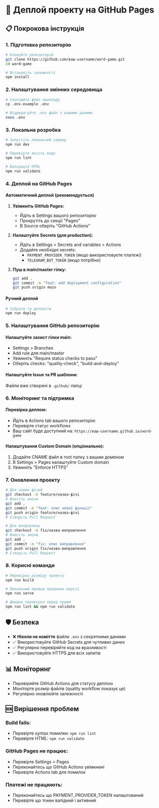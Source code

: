 # 🚀 Деплой проекту на GitHub Pages

## 📋 Покрокова інструкція

### 1. Підготовка репозиторію

```bash
# Клонуйте репозиторій
git clone https://github.com/ваш-username/word-game.git
cd word-game

# Встановіть залежності
npm install
```

### 2. Налаштування змінних середовища

```bash
# Скопіюйте файл прикладу
cp .env.example .env

# Відредагуйте .env файл з вашими даними
nano .env
```

### 3. Локальна розробка

```bash
# Запустіть локальний сервер
npm run dev

# Перевірте якість коду
npm run lint

# Валідація HTML
npm run validate
```

### 4. Деплой на GitHub Pages

#### Автоматичний деплой (рекомендується)

1. **Увімкніть GitHub Pages:**
   - Йдіть в Settings вашого репозиторію
   - Прокрутіть до секції "Pages"
   - В Source оберіть "GitHub Actions"

2. **Налаштуйте Secrets (для production):**
   - Йдіть в Settings > Secrets and variables > Actions
   - Додайте необхідні secrets:
     - `PAYMENT_PROVIDER_TOKEN` (якщо використовуєте платежі)
     - `TELEGRAM_BOT_TOKEN` (якщо потрібно)

3. **Пуш в main/master гілку:**
   ```bash
   git add .
   git commit -m "feat: add deployment configuration"
   git push origin main
   ```

#### Ручний деплой

```bash
# Зібрати та деплоїти
npm run deploy
```

### 5. Налаштування GitHub репозиторію

#### Налаштуйте захист гілки main:
- Settings > Branches
- Add rule для main/master
- Увімкніть "Require status checks to pass"
- Оберіть checks: "quality-check", "build-and-deploy"

#### Налаштуйте Issue та PR шаблони:
Файли вже створені в `.github/` папці

### 6. Моніторинг та підтримка

#### Перевірка деплою:
- Йдіть в Actions tab вашого репозиторію
- Перевірте статус workflows
- Ваш сайт буде доступний на: `https://ваш-username.github.io/word-game`

#### Налаштування Custom Domain (опціонально):
1. Додайте CNAME файл в root папку з вашим доменом
2. В Settings > Pages налаштуйте Custom domain
3. Увімкніть "Enforce HTTPS"

### 7. Оновлення проекту

```bash
# Для нових фічей
git checkout -b feature/назва-фічі
# Внесіть зміни
git add .
git commit -m "feat: опис нової функції"
git push origin feature/назва-фічі
# Створіть Pull Request

# Для виправлень
git checkout -b fix/назва-виправлення
# Внесіть зміни
git add .
git commit -m "fix: опис виправлення"
git push origin fix/назва-виправлення
# Створіть Pull Request
```

### 8. Корисні команди

```bash
# Перевірка розміру проекту
npm run build

# Локальний превью продакшн версії
npm run serve

# Швидка перевірка перед пушем
npm run lint && npm run validate
```

## 🛡️ Безпека

- ❌ **Ніколи не комітте** файли `.env` з секретними даними
- ✅ Використовуйте GitHub Secrets для чутливих даних
- ✅ Регулярно перевіряйте код на вразливості
- ✅ Використовуйте HTTPS для всіх запитів

## 📊 Моніторинг

- Перевіряйте GitHub Actions для статусу деплою
- Моніторте розмір файлів (quality workflow показує це)
- Регулярно оновлюйте залежності

## 🆘 Вирішення проблем

### Build fails:
- Перевірте syntax помилки: `npm run lint`
- Перевірте HTML: `npm run validate`

### GitHub Pages не працює:
- Перевірте Settings > Pages
- Переконайтесь що GitHub Actions увімкнені
- Перевірте Actions tab для помилок

### Платежі не працюють:
- Переконайтесь що PAYMENT_PROVIDER_TOKEN налаштований
- Перевірте що токен валідний і активний
